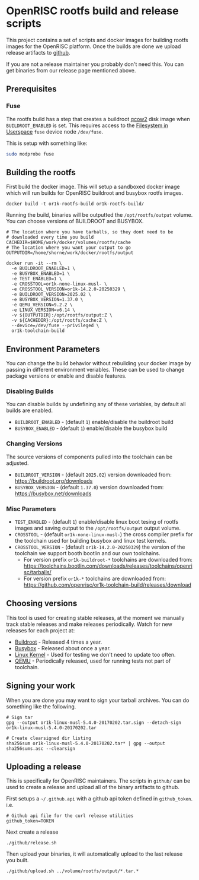 # OpenRISC rootfs build and release scripts

This project contains a set of scripts and docker images for building rootfs
images for the OpenRISC platform.  Once the builds are done we upload release
artifacts to [github](https://github.com/openrisc/or1k-rootfs-build/releases).

If you are not a release maintainer you probably don't need this.  You can get
binaries from our release page mentioned above.

## Prerequisites

### Fuse

The rootfs build has a step that creates a buildroot [qcow2](https://en.wikipedia.org/wiki/Qcow) disk image when `BUILDROOT_ENABLED` is set.
This requires access to the [Filesystem in Userspace](https://en.wikipedia.org/wiki/Filesystem_in_Userspace) `fuse` device node `/dev/fuse`.

This is setup with something like:

```bash
sudo modprobe fuse
```

## Building the rootfs

First build the docker image.  This will setup a sandboxed docker image which
will run builds for OpenRISC buildroot and busybox rootfs images.

```
docker build -t or1k-rootfs-build or1k-rootfs-build/
```

Running the build, binaries will be outputted the `/opt/rootfs/output` volume.  You
can choose versions of BUILDROOT and BUSYBOX.

```
# The location where you have tarballs, so they dont need to be
# downloaded every time you build
CACHEDIR=$HOME/work/docker/volumes/rootfs/cache
# The location where you want your output to go
OUTPUTDIR=/home/shorne/work/docker/rootfs/output

docker run -it --rm \
  -e BUILDROOT_ENABLED=1 \
  -e BUSYBOX_ENABLED=1 \
  -e TEST_ENABLED=1 \
  -e CROSSTOOL=or1k-none-linux-musl- \
  -e CROSSTOOL_VERSION=or1k-14.2.0-20250329 \
  -e BUILDROOT_VERSION=2025.02 \
  -e BUSYBOX_VERSION=1.37.0 \
  -e QEMU_VERSION=9.2.2 \
  -e LINUX_VERSION=v6.14 \
  -v ${OUTPUTDIR}:/opt/rootfs/output:Z \
  -v ${CACHEDIR}:/opt/rootfs/cache:Z \
  --device=/dev/fuse --privileged \
  or1k-toolchain-build
```

## Environment Parameters

You can change the build behavior without rebuilding your docker image by
passing in different environment veriables.  These can be used to change
package versions or enable and disable features.

### Disabling Builds

You can disable builds by undefining any of these variables, by default all
builds are enabled.
 - `BUILDROOT_ENABLED` - (default `1`) enable/disable the buildroot build
 - `BUSYBOX_ENABLED` - (default `1`) enable/disable the busybox build

### Changing Versions

The source versions of components pulled into the toolchain can be adjusted.

 - `BUILDROOT_VERSION` - (default `2025.02`) version downloaded from: https://buildroot.org/downloads
 - `BUSYBOX_VERSION` - (default `1.37.0`) version downloaded from: https://busybox.net/downloads

### Misc Parameters

 - `TEST_ENABLED` - (default `1`) enable/disable linux boot tesing of rootfs images
   and saving output to the `/opt/rootfs/output` output volume.
 - `CROSSTOOL` - (default `or1k-none-linux-musl-`) the cross compiler prefix for the
   toolchain used for building busybox and linux test kernels.
 - `CROSSTOOL_VERSION` - (default `or1k-14.2.0-20250329`) the version of the toolchain
   we support booth bootlin and our own toolchains.
    - For version prefix `or1k-buildroot-*` toolchains are downloaded from: https://toolchains.bootlin.com/downloads/releases/toolchains/openrisc/tarballs/
    - For version prefix `or1k-*` toolchains are downloaded from: https://github.com/openrisc/or1k-toolchain-build/releases/download

## Choosing versions

This tool is used for creating stable releases, at the moment we manually track stable
releases and make releases periodically.  Watch for new releases for each project at:

 * [Buildroot](https://buildroot.org/download.html) - Released 4 times a year.
 * [Busybox](https://busybox.net/) - Released about once a year.
 * [Linux Kernel](https://kernel.org) - Used for testing we don't need to update too often.
 * [QEMU](https://www.qemu.org) - Periodically released, used for running tests not part of toolchain.

## Signing your work

When you are done you may want to sign your tarball archives. You can do
something like the following.

```
# Sign tar
gpg --output or1k-linux-musl-5.4.0-20170202.tar.sign --detach-sign or1k-linux-musl-5.4.0-20170202.tar

# Create clearsigned dir listing
sha256sum or1k-linux-musl-5.4.0-20170202.tar* | gpg --output sha256sums.asc --clearsign
```

## Uploading a release

This is specifically for OpenRISC maintainers.  The scripts in `github/` can
be used to create a release and upload all of the binary artifacts to github.

First setups a `~/.github.api` with a github api token defined in
`github_token`. i.e.

```
# Github api file for the curl release utilities
github_token=TOKEN
```

Next create a release

```
./github/release.sh
```

Then upload your binaries, it will automatically upload to the last release
you built.

```
./github/upload.sh ../volume/rootfs/output/*.tar.*
```
